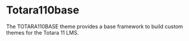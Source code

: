 ﻿# Totara110base
The TOTARA110BASE theme provides a base framework to build custom themes for the Totara 11 LMS.